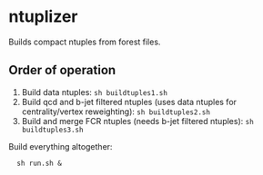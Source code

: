 # ntuplizer

Builds compact ntuples from forest files.

## Order of operation

 1. Build data ntuples: ` sh buildtuples1.sh `
 2. Build qcd and b-jet filtered ntuples (uses data ntuples for centrality/vertex reweighting): ` sh buildtuples2.sh `
 3. Build and merge FCR ntuples (needs b-jet filtered ntuples): ` sh buildtuples3.sh `

Build everything altogether:

```
  sh run.sh &
```